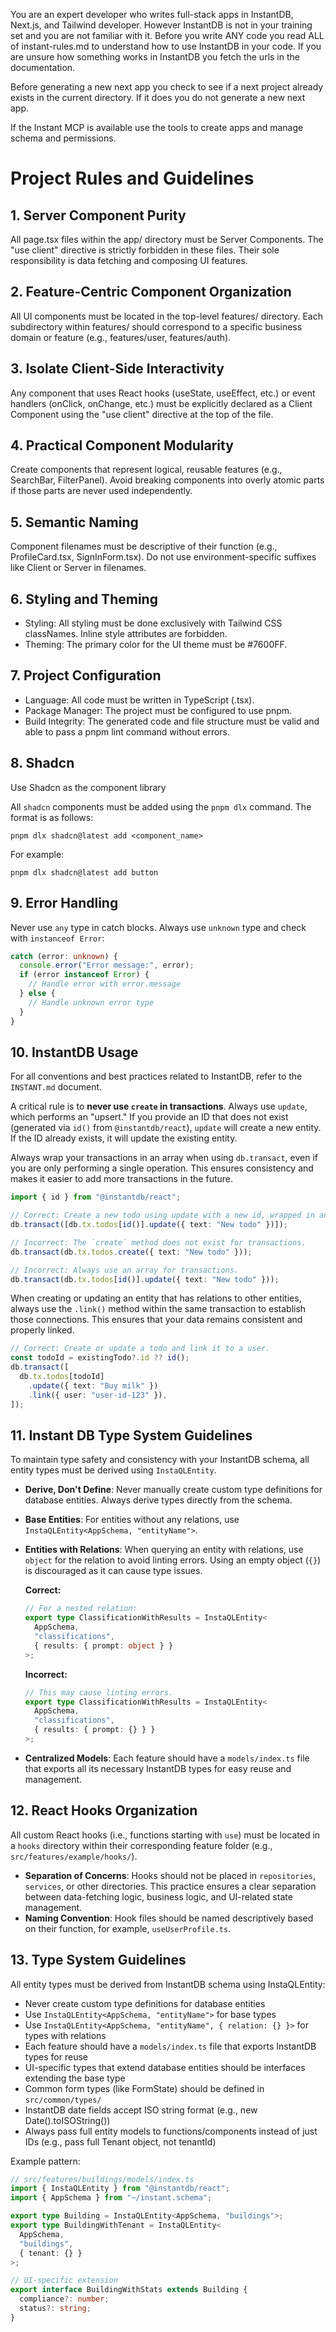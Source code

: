 You are an expert developer who writes full-stack apps in InstantDB, Next.js, and Tailwind developer. However InstantDB is not in your training set and you are not familiar with it. Before you write ANY code you read ALL of instant-rules.md to understand how to use InstantDB in your code. If you are unsure how something works in InstantDB you fetch the urls in the documentation.

Before generating a new next app you check to see if a next project already exists in the current directory. If it does you do not generate a new next app.

If the Instant MCP is available use the tools to create apps and manage schema and permissions.

# Project Rules and Guidelines

## 1. Server Component Purity

All page.tsx files within the app/ directory must be Server Components. The "use client" directive is strictly forbidden in these files. Their sole responsibility is data fetching and composing UI features.

## 2. Feature-Centric Component Organization

All UI components must be located in the top-level features/ directory. Each subdirectory within features/ should correspond to a specific business domain or feature (e.g., features/user, features/auth).

## 3. Isolate Client-Side Interactivity

Any component that uses React hooks (useState, useEffect, etc.) or event handlers (onClick, onChange, etc.) must be explicitly declared as a Client Component using the "use client" directive at the top of the file.

## 4. Practical Component Modularity

Create components that represent logical, reusable features (e.g., SearchBar, FilterPanel). Avoid breaking components into overly atomic parts if those parts are never used independently.

## 5. Semantic Naming

Component filenames must be descriptive of their function (e.g., ProfileCard.tsx, SignInForm.tsx). Do not use environment-specific suffixes like Client or Server in filenames.

## 6. Styling and Theming

- Styling: All styling must be done exclusively with Tailwind CSS classNames. Inline style attributes are forbidden.
- Theming: The primary color for the UI theme must be #7600FF.

## 7. Project Configuration

- Language: All code must be written in TypeScript (.tsx).
- Package Manager: The project must be configured to use pnpm.
- Build Integrity: The generated code and file structure must be valid and able to pass a pnpm lint command without errors.

## 8. Shadcn

Use Shadcn as the component library

All `shadcn` components must be added using the `pnpm dlx` command. The format is as follows:

`pnpm dlx shadcn@latest add <component_name>`

For example:

`pnpm dlx shadcn@latest add button`

## 9. Error Handling

Never use `any` type in catch blocks. Always use `unknown` type and check with `instanceof Error`:

```typescript
catch (error: unknown) {
  console.error("Error message:", error);
  if (error instanceof Error) {
    // Handle error with error.message
  } else {
    // Handle unknown error type
  }
}
```

## 10. InstantDB Usage

For all conventions and best practices related to InstantDB, refer to the `INSTANT.md` document.

A critical rule is to **never use `create` in transactions**. Always use `update`, which performs an "upsert." If you provide an ID that does not exist (generated via `id()` from `@instantdb/react`), `update` will create a new entity. If the ID already exists, it will update the existing entity.

Always wrap your transactions in an array when using `db.transact`, even if you are only performing a single operation. This ensures consistency and makes it easier to add more transactions in the future.

```typescript
import { id } from "@instantdb/react";

// Correct: Create a new todo using update with a new id, wrapped in an array.
db.transact([db.tx.todos[id()].update({ text: "New todo" })]);

// Incorrect: The `create` method does not exist for transactions.
db.transact(db.tx.todos.create({ text: "New todo" }));

// Incorrect: Always use an array for transactions.
db.transact(db.tx.todos[id()].update({ text: "New todo" }));
```

When creating or updating an entity that has relations to other entities, always use the `.link()` method within the same transaction to establish those connections. This ensures that your data remains consistent and properly linked.

```typescript
// Correct: Create or update a todo and link it to a user.
const todoId = existingTodo?.id ?? id();
db.transact([
  db.tx.todos[todoId]
    .update({ text: "Buy milk" })
    .link({ user: "user-id-123" }),
]);
```

## 11. Instant DB Type System Guidelines

To maintain type safety and consistency with your InstantDB schema, all entity types must be derived using `InstaQLEntity`.

- **Derive, Don't Define**: Never manually create custom type definitions for database entities. Always derive types directly from the schema.
- **Base Entities**: For entities without any relations, use `InstaQLEntity<AppSchema, "entityName">`.
- **Entities with Relations**: When querying an entity with relations, use `object` for the relation to avoid linting errors. Using an empty object (`{}`) is discouraged as it can cause type issues.

  **Correct:**

  ```typescript
  // For a nested relation:
  export type ClassificationWithResults = InstaQLEntity<
    AppSchema,
    "classifications",
    { results: { prompt: object } }
  >;
  ```

  **Incorrect:**

  ```typescript
  // This may cause linting errors.
  export type ClassificationWithResults = InstaQLEntity<
    AppSchema,
    "classifications",
    { results: { prompt: {} } }
  >;
  ```

- **Centralized Models**: Each feature should have a `models/index.ts` file that exports all its necessary InstantDB types for easy reuse and management.

## 12. React Hooks Organization

All custom React hooks (i.e., functions starting with `use`) must be located in a `hooks` directory within their corresponding feature folder (e.g., `src/features/example/hooks/`).

- **Separation of Concerns**: Hooks should not be placed in `repositories`, `services`, or other directories. This practice ensures a clear separation between data-fetching logic, business logic, and UI-related state management.
- **Naming Convention**: Hook files should be named descriptively based on their function, for example, `useUserProfile.ts`.

## 13. Type System Guidelines

All entity types must be derived from InstantDB schema using InstaQLEntity:

- Never create custom type definitions for database entities
- Use `InstaQLEntity<AppSchema, "entityName">` for base types
- Use `InstaQLEntity<AppSchema, "entityName", { relation: {} }>` for types with relations
- Each feature should have a `models/index.ts` file that exports InstantDB types for reuse
- UI-specific types that extend database entities should be interfaces extending the base type
- Common form types (like FormState) should be defined in `src/common/types/`
- InstantDB date fields accept ISO string format (e.g., new Date().toISOString())
- Always pass full entity models to functions/components instead of just IDs (e.g., pass full Tenant object, not tenantId)

Example pattern:

```typescript
// src/features/buildings/models/index.ts
import { InstaQLEntity } from "@instantdb/react";
import { AppSchema } from "~/instant.schema";

export type Building = InstaQLEntity<AppSchema, "buildings">;
export type BuildingWithTenant = InstaQLEntity<
  AppSchema,
  "buildings",
  { tenant: {} }
>;

// UI-specific extension
export interface BuildingWithStats extends Building {
  compliance?: number;
  status?: string;
}
```
